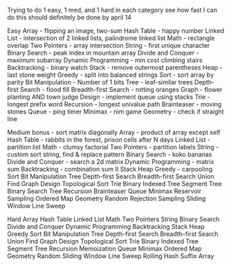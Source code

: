 Trying to do 1 easy, 1 med, and 1 hard in each category
see how fast I can do this
should definitely be done by april 14

Easy
Array - flipping an image, two-sum
Hash Table - happy number
Linked List - intersection of 2 linked lists, palindrome linked list
Math - rectangle overlap
Two Pointers - array intersection
String - first unique character
Binary Search - peak index in mountain array
Divide and Conquer - maximum subarray
Dynamic Programming - min cost climbing stairs
Backtracking - binary watch
Stack - remove outermost parentheses
Heap  - last stone weight
Greedy - split into balanced strings
Sort  - sort array by parity
Bit Manipulation - Number of 1 bits
Tree - leaf-similar trees
Depth-first Search - flood fill
Breadth-first Search - rotting oranges
Graph  - flower planting AND town judge
Design - implement queue using stacks
Trie - longest prefix word
Recursion - longest univalue path
Brainteaser - moving stones
Queue  - ping timer
Minimax  - nim game
Geometry - check if straight line

Medium
bonus - sort matrix diagonally
Array - product of array except self
Hash Table - rabbits in the forest, prison cells after N days
Linked List - partition list
Math - clumsy factorial
Two Pointers - partition labels
String - custom sort string, find & replace pattern
Binary Search - koko bananas
Divide and Conquer - search a 2d matrix
Dynamic Programming - matrix sum
Backtracking - combination sum II
Stack
Heap
Greedy - carpooling
Sort
Bit Manipulation
Tree
Depth-first Search
Breadth-first Search
Union Find
Graph
Design
Topological Sort
Trie
Binary Indexed Tree
Segment Tree
Binary Search Tree
Recursion
Brainteaser
Queue
Minimax
Reservoir Sampling
Ordered Map
Geometry
Random
Rejection Sampling
Sliding Window
Line Sweep

Hard
Array
Hash Table
Linked List
Math
Two Pointers
String
Binary Search
Divide and Conquer
Dynamic Programming
Backtracking
Stack
Heap
Greedy
Sort
Bit Manipulation
Tree
Depth-first Search
Breadth-first Search
Union Find
Graph
Design
Topological Sort
Trie
Binary Indexed Tree
Segment Tree
Recursion
Memoization
Queue
Minimax
Ordered Map
Geometry
Random
Sliding Window
Line Sweep
Rolling Hash
Suffix Array